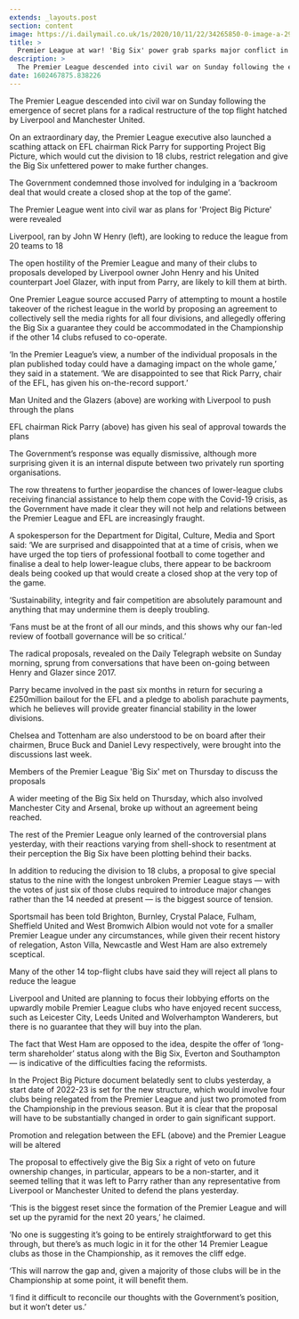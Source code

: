 ```yaml
--- 
extends: _layouts.post 
section: content 
image: https://i.dailymail.co.uk/1s/2020/10/11/22/34265850-0-image-a-29_1602450052555.jpg 
title: > 
  Premier League at war! 'Big Six' power grab sparks major conflict in top-flight and Football League 
description: > 
  The Premier League descended into civil war on Sunday following the emergence of secret plans for a radical restructure of the top flight hatched by Liverpool and Manchester United.Members of the Premier League 'Big Six' met on Thursday to discuss the proposalsA wider meeting of the Big Six held on Thursday, which also involved Manchester City and Arsenal, broke up without an agreement being reached.The rest of the Premier League only learned of the controversial plans yesterday, with their reactions varying from shell-shock to resentment at their perception the Big Six have been plotting behind their backs.‘This is the biggest reset since the formation of the Premier League and will set up the pyramid for the next 20 years,’ he claimed.‘No one is suggesting it’s going to be entirely straightforward to get this through, but there’s as much logic in it for the other 14 Premier League clubs as those in the Championship, as it removes the cliff edge. 
date: 1602467875.838226 
--- 
```

The Premier League descended into civil war on Sunday following the emergence of secret plans for a radical restructure of the top flight hatched by Liverpool and Manchester United.

On an extraordinary day, the Premier League executive also launched a scathing attack on EFL chairman Rick Parry for supporting Project Big Picture, which would cut the division to 18 clubs, restrict relegation and give the Big Six unfettered power to make further changes.

The Government condemned those involved for indulging in a ‘backroom deal that would create a closed shop at the top of the game’.

The Premier League went into civil war as plans for 'Project Big Picture' were revealed

Liverpool, ran by John W Henry (left), are looking to reduce the league from 20 teams to 18

The open hostility of the Premier League and many of their clubs to proposals developed by Liverpool owner John Henry and his United counterpart Joel Glazer, with input from Parry, are likely to kill them at birth.

One Premier League source accused Parry of attempting to mount a hostile takeover of the richest league in the world by proposing an agreement to collectively sell the media rights for all four divisions, and allegedly offering the Big Six a guarantee they could be accommodated in the Championship if the other 14 clubs refused to co-operate.

‘In the Premier League’s view, a number of the individual proposals in the plan published today could have a damaging impact on the whole game,’ they said in a statement. ‘We are disappointed to see that Rick Parry, chair of the EFL, has given his on-the-record support.’

Man United and the Glazers (above) are working with Liverpool to push through the plans

EFL chairman Rick Parry (above) has given his seal of approval towards the plans

The Government’s response was equally dismissive, although more surprising given it is an internal dispute between two privately run sporting organisations.

The row threatens to further jeopardise the chances of lower-league clubs receiving financial assistance to help them cope with the Covid-19 crisis, as the Government have made it clear they will not help and relations between the Premier League and EFL are increasingly fraught.

A spokesperson for the Department for Digital, Culture, Media and Sport said: ‘We are surprised and disappointed that at a time of crisis, when we have urged the top tiers of professional football to come together and finalise a deal to help lower-league clubs, there appear to be backroom deals being cooked up that would create a closed shop at the very top of the game.

‘Sustainability, integrity and fair competition are absolutely paramount and anything that may undermine them is deeply troubling.

‘Fans must be at the front of all our minds, and this shows why our fan-led review of football governance will be so critical.’

The radical proposals, revealed on the Daily Telegraph website on Sunday morning, sprung from conversations that have been on-going between Henry and Glazer since 2017.

Parry became involved in the past six months in return for securing a £250million bailout for the EFL and a pledge to abolish parachute payments, which he believes will provide greater financial stability in the lower divisions.

Chelsea and Tottenham are also understood to be on board after their chairmen, Bruce Buck and Daniel Levy respectively, were brought into the discussions last week.

Members of the Premier League 'Big Six' met on Thursday to discuss the proposals

A wider meeting of the Big Six held on Thursday, which also involved Manchester City and Arsenal, broke up without an agreement being reached.

The rest of the Premier League only learned of the controversial plans yesterday, with their reactions varying from shell-shock to resentment at their perception the Big Six have been plotting behind their backs.

In addition to reducing the division to 18 clubs, a proposal to give special status to the nine with the longest unbroken Premier League stays — with the votes of just six of those clubs required to introduce major changes rather than the 14 needed at present — is the biggest source of tension.

Sportsmail has been told Brighton, Burnley, Crystal Palace, Fulham, Sheffield United and West Bromwich Albion would not vote for a smaller Premier League under any circumstances, while given their recent history of relegation, Aston Villa, Newcastle and West Ham are also extremely sceptical.

Many of the other 14 top-flight clubs have said they will reject all plans to reduce the league

Liverpool and United are planning to focus their lobbying efforts on the upwardly mobile Premier League clubs who have enjoyed recent success, such as Leicester City, Leeds United and Wolverhampton Wanderers, but there is no guarantee that they will buy into the plan.

The fact that West Ham are opposed to the idea, despite the offer of ‘long-term shareholder’ status along with the Big Six, Everton and Southampton — is indicative of the difficulties facing the reformists.

In the Project Big Picture document belatedly sent to clubs yesterday, a start date of 2022-23 is set for the new structure, which would involve four clubs being relegated from the Premier League and just two promoted from the Championship in the previous season. But it is clear that the proposal will have to be substantially changed in order to gain significant support.

Promotion and relegation between the EFL (above) and the Premier League will be altered

The proposal to effectively give the Big Six a right of veto on future ownership changes, in particular, appears to be a non-starter, and it seemed telling that it was left to Parry rather than any representative from Liverpool or Manchester United to defend the plans yesterday.

‘This is the biggest reset since the formation of the Premier League and will set up the pyramid for the next 20 years,’ he claimed.

‘No one is suggesting it’s going to be entirely straightforward to get this through, but there’s as much logic in it for the other 14 Premier League clubs as those in the Championship, as it removes the cliff edge.

‘This will narrow the gap and, given a majority of those clubs will be in the Championship at some point, it will benefit them.

‘I find it difficult to reconcile our thoughts with the Government’s position, but it won’t deter us.’